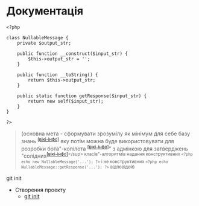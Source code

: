 # Документація
```
<?php

class NullableMessage {
    private $output_str;

    public function __construct($input_str) {
        $this->output_str = '';
    }

    public function __toString() {
        return $this->output_str;
    }

    public static function getResponse($input_str) {
        return new self($input_str);
    }
}

?>
```
> (основна мета - сформувати зрозумілу як мінімум для себе базу знань <sup>[\[вікі-інфо\]](https://uk.wikipedia.org/wiki/%D0%91%D0%B0%D0%B7%D0%B0_%D0%B7%D0%BD%D0%B0%D0%BD%D1%8C)</sup> яку потім можна буде використовувати для розробки бота"-копілота <sup>[\[вікі-інфо\]](https://uk.wikipedia.org/wiki/GitHub_Copilot)</sup>" з адмінкою для затверджень "солідних<sup>[\[вікі-інфо\]](https://uk.wikipedia.org/wiki/SOLID_(%D0%BE%D0%B1%27%D1%94%D0%BA%D1%82%D0%BD%D0%BE-%D0%BE%D1%80%D1%96%D1%94%D0%BD%D1%82%D0%BE%D0%B2%D0%B0%D0%BD%D0%B5_%D0%BF%D1%80%D0%BE%D0%B3%D1%80%D0%B0%D0%BC%D1%83%D0%B2%D0%B0%D0%BD%D0%BD%D1%8F))</sup> класів"-алгоритмів надання конструктивних ```<?php echo new NullableMessage('...'); ?>``` і не конструктивних ```<?php echo NullableMessage::getResponse('...'); ?>``` відповідей)

git init
* Створення проекту
  * [git init](manual/DESC-GIT-INIT.md)
